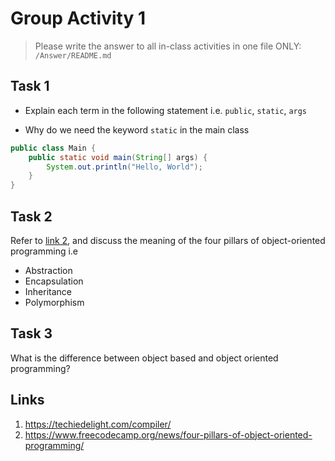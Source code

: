 # Group Activity 1

> Please write the answer to all in-class activities in one file ONLY: `/Answer/README.md`

## Task 1

- Explain each term in the following statement i.e. `public`, `static`, `args`

- Why do we need the keyword `static` in the main class

```java
public class Main {
	public static void main(String[] args) {
		System.out.println("Hello, World");
	}
}
```

## Task 2

Refer to [link 2](#links), and discuss the meaning of the four pillars of object-oriented programming i.e

- Abstraction
- Encapsulation
- Inheritance
- Polymorphism

## Task 3

What is the difference between object based and object oriented programming?

## Links

1. https://techiedelight.com/compiler/
2. https://www.freecodecamp.org/news/four-pillars-of-object-oriented-programming/
